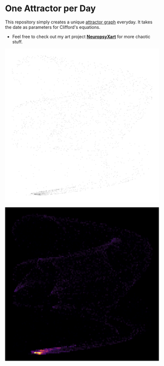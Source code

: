# One Attractor per Day

This repository simply creates a unique [attractor graph](https://dominiquemakowski.github.io/NeuropsyXart#attractors) everyday. It takes the date as parameters for Clifford's equations.

- Feel free to check out my art project [**NeuropsyXart**](https://dominiquemakowski.github.io/NeuropsyXart/) for more chaotic stuff.


![](attractor_points.png)

![](attractor_density.png)